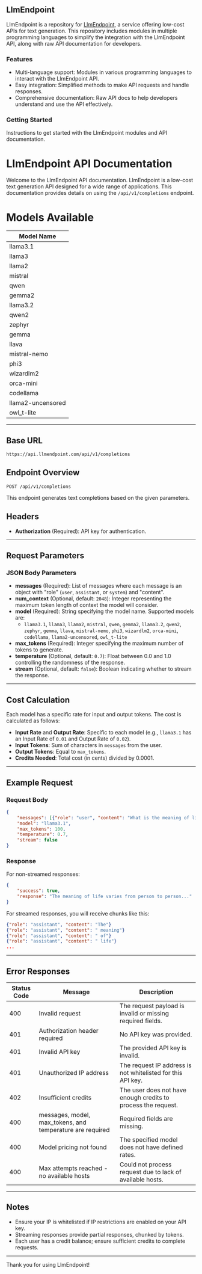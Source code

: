 ## LlmEndpoint

LlmEndpoint is a repository for [LlmEndpoint](https://llmendpoint.com), a service offering low-cost APIs for text generation. This repository includes modules in multiple programming languages to simplify the integration with the LlmEndpoint API, along with raw API documentation for developers.

### Features
- Multi-language support: Modules in various programming languages to interact with the LlmEndpoint API.
- Easy integration: Simplified methods to make API requests and handle responses.
- Comprehensive documentation: Raw API docs to help developers understand and use the API effectively.

### Getting Started
Instructions to get started with the LlmEndpoint modules and API documentation.


# LlmEndpoint API Documentation

Welcome to the LlmEndpoint API documentation. LlmEndpoint is a low-cost text generation API designed for a wide range of applications. This documentation provides details on using the `/api/v1/completions` endpoint.

# Models Available

| Model Name        |
|-------------------|
| llama3.1          |
| llama3            |
| llama2            |
| mistral           |
| qwen              |
| gemma2            |
| llama3.2          |
| qwen2             |
| zephyr            |
| gemma             |
| llava             |
| mistral-nemo      |
| phi3              |
| wizardlm2         |
| orca-mini         |
| codellama         |
| llama2-uncensored |
| owl_t-lite        |

---

## Base URL

`https://api.llmendpoint.com/api/v1/completions`

## Endpoint Overview

`POST /api/v1/completions`

This endpoint generates text completions based on the given parameters.

## Headers

- **Authorization** (Required): API key for authentication.

---

## Request Parameters

### JSON Body Parameters

- **messages** (Required): List of messages where each message is an object with "role" (`user`, `assistant`, or `system`) and "content".
- **num_context** (Optional, default: `2048`): Integer representing the maximum token length of context the model will consider.
- **model** (Required): String specifying the model name. Supported models are:
  - `llama3.1`, `llama3`, `llama2`, `mistral`, `qwen`, `gemma2`, `llama3.2`, `qwen2`, `zephyr`, `gemma`, `llava`, `mistral-nemo`, `phi3`, `wizardlm2`, `orca-mini`, `codellama`, `llama2-uncensored`, `owl_t-lite`
- **max_tokens** (Required): Integer specifying the maximum number of tokens to generate.
- **temperature** (Optional, default: `0.7`): Float between 0.0 and 1.0 controlling the randomness of the response.
- **stream** (Optional, default: `false`): Boolean indicating whether to stream the response.

---

## Cost Calculation

Each model has a specific rate for input and output tokens. The cost is calculated as follows:

- **Input Rate** and **Output Rate**: Specific to each model (e.g., `llama3.1` has an Input Rate of `0.01` and Output Rate of `0.02`).
- **Input Tokens**: Sum of characters in `messages` from the user.
- **Output Tokens**: Equal to `max_tokens`.
- **Credits Needed**: Total cost (in cents) divided by 0.0001.

---

## Example Request

### Request Body

```json
{
    "messages": [{"role": "user", "content": "What is the meaning of life?"}],
    "model": "llama3.1",
    "max_tokens": 100,
    "temperature": 0.7,
    "stream": false
}
```

### Response

For non-streamed responses:

```json
{
    "success": true,
    "response": "The meaning of life varies from person to person..."
}
```

For streamed responses, you will receive chunks like this:

```json
{"role": "assistant", "content": "The"}
{"role": "assistant", "content": " meaning"}
{"role": "assistant", "content": " of"}
{"role": "assistant", "content": " life"}
...
```

---

## Error Responses

| Status Code | Message                             | Description                                                   |
|-------------|-------------------------------------|---------------------------------------------------------------|
| 400         | Invalid request                     | The request payload is invalid or missing required fields.    |
| 401         | Authorization header required       | No API key was provided.                                      |
| 401         | Invalid API key                     | The provided API key is invalid.                              |
| 401         | Unauthorized IP address             | The request IP address is not whitelisted for this API key.   |
| 402         | Insufficient credits                | The user does not have enough credits to process the request. |
| 400         | messages, model, max_tokens, and temperature are required | Required fields are missing.                                  |
| 400         | Model pricing not found             | The specified model does not have defined rates.              |
| 400         | Max attempts reached - no available hosts | Could not process request due to lack of available hosts.  |

---

## Notes

- Ensure your IP is whitelisted if IP restrictions are enabled on your API key.
- Streaming responses provide partial responses, chunked by tokens.
- Each user has a credit balance; ensure sufficient credits to complete requests.

---

Thank you for using LlmEndpoint!
